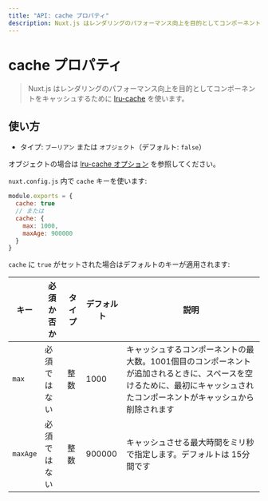 ```yaml
---
title: "API: cache プロパティ"
description: Nuxt.js はレンダリングのパフォーマンス向上を目的としてコンポーネントをキャッシュするために lru-cache を使います。
---
```


<!-- title: "API: The cache Property" -->
<!-- description: Nuxt.js use lru-cache to allow cached components for better render performances -->

# cache プロパティ

<!-- \> Nuxt.js use [lru-cache](https://github.com/isaacs/node-lru-cache) to allow cached components for better render performances -->

> Nuxt.js はレンダリングのパフォーマンス向上を目的としてコンポーネントをキャッシュするために [lru-cache](https://github.com/isaacs/node-lru-cache) を使います。

<!-- ## Usage -->

## 使い方

<!-- - Type: `Boolean` or `Object` (Default: `false`) -->

- タイプ: `ブーリアン` または `オブジェクト`（デフォルト: `false`）

<!-- If an object, see [lru-cache options](https://github.com/isaacs/node-lru-cache#options). -->

オブジェクトの場合は [lru-cache オプション](https://github.com/isaacs/node-lru-cache#options) を参照してください。

<!-- Use the `cache` key in your `nuxt.config.js`: -->

`nuxt.config.js` 内で `cache` キーを使います:

<!-- ```js -->
<!-- module.exports = { -->
<!--   cache: true -->
<!--   // or -->
<!--   cache: { -->
<!--     max: 1000, -->
<!--     maxAge: 900000 -->
<!--   } -->
<!-- } -->
<!-- ``` -->

```js
module.exports = {
  cache: true
  // または
  cache: {
    max: 1000,
    maxAge: 900000
  }
}
```

<!-- If `cache` is set to `true` the default keys given are: -->

`cache` に `true` がセットされた場合はデフォルトのキーが適用されます:

<!-- | key  | Optional? | Type | Default | definition | -->
<!-- |------|------------|-----|---------|------------| -->
<!-- | `max` | Optional | Integer | 1000 | The maximum size of the cached components, when the 1001 is added, the first one added will be removed from the cache to let space for the new one. | -->
<!-- | `maxAge` | Optional | Integer | 900000 | Maximum age in ms, default to 15 minutes. | -->

| キー | 必須か否か | タイプ | デフォルト | 説明 |
|------|------------|-----|---------|------------|
| `max` | 必須ではない | 整数 | 1000 | キャッシュするコンポーネントの最大数。1001個目のコンポーネントが追加されるときに、スペースを空けるために、最初にキャッシュされたコンポーネントがキャッシュから削除されます |
| `maxAge` | 必須ではない | 整数 | 900000 | キャッシュさせる最大時間をミリ秒で指定します。デフォルトは 15分間です |
